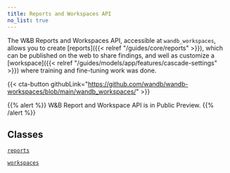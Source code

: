```yaml
---
title: Reports and Workspaces API
no_list: true
---
```


The W&B Reports and Workspaces API, accessible at `wandb_workspaces`, allows you to create [reports]({{< relref "/guides/core/reports" >}}), which can be published on the web to share findings, and well as customize a [workspace]({{< relref "/guides/models/app/features/cascade-settings" >}}) where training and fine-tuning work was done. 


{{< cta-button githubLink="https://github.com/wandb/wandb-workspaces/blob/main/wandb_workspaces/" >}}

{{% alert %}}
W&B Report and Workspace API is in Public Preview.
{{% /alert %}}

## Classes

[`reports`](./reports.md)

[`workspaces`](./workspaces.md)
